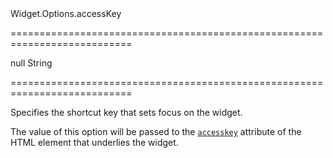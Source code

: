 <!--id-->Widget.Options.accessKey<!--/id-->
===========================================================================
<!--default-->null<!--/default-->
<!--type-->String<!--/type-->
===========================================================================

<!--shortDescription-->
Specifies the shortcut key that sets focus on the widget.
<!--/shortDescription-->

<!--fullDescription-->
The value of this option will be passed to the [`accesskey`](http://www.w3schools.com/tags/att_global_accesskey.asp) attribute of the HTML element that underlies the widget.
<!--/fullDescription-->